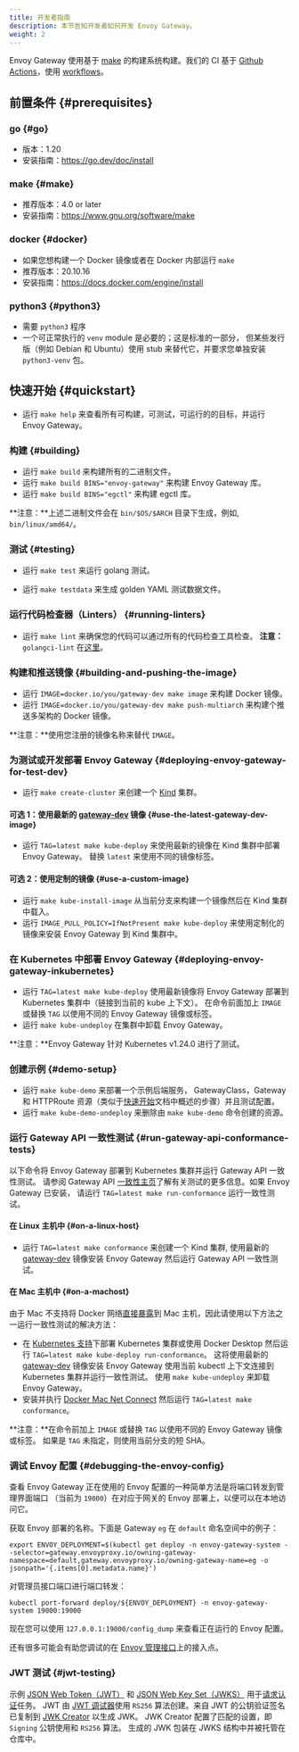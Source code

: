 ```yaml
---
title: 开发者指南
description: 本节告知开发者如何开发 Envoy Gateway。
weight: 2
---
```


Envoy Gateway 使用基于 [make][] 的构建系统构建。我们的 CI 基于 [Github Actions][]，使用 [workflows][]。

## 前置条件 {#prerequisites}

### go {#go}

* 版本：1.20
* 安装指南：https://go.dev/doc/install

### make {#make}

* 推荐版本：4.0 or later
* 安装指南：https://www.gnu.org/software/make

### docker {#docker}

* 如果您想构建一个 Docker 镜像或者在 Docker 内部运行 `make`
* 推荐版本：20.10.16
* 安装指南：https://docs.docker.com/engine/install

### python3 {#python3}

* 需要 `python3` 程序
* 一个可正常执行的 `venv` module 是必要的；这是标准的一部分，
  但某些发行版（例如 Debian 和 Ubuntu）使用 stub 来替代它，并要求您单独安装 `python3-venv` 包。

## 快速开始 {#quickstart}

* 运行 `make help` 来查看所有可构建，可测试，可运行的的目标，并运行 Envoy Gateway。

### 构建 {#building}

* 运行 `make build` 来构建所有的二进制文件。
* 运行 `make build BINS="envoy-gateway"` 来构建 Envoy Gateway 库。
* 运行 `make build BINS="egctl"` 来构建 egctl 库。

**注意：**上述二进制文件会在 `bin/$OS/$ARCH` 目录下生成，例如, `bin/linux/amd64/`。

### 测试 {#testing}

* 运行 `make test` 来运行 golang 测试。

* 运行 `make testdata` 来生成 golden YAML 测试数据文件。

### 运行代码检查器（Linters） {#running-linters}

* 运行 `make lint` 来确保您的代码可以通过所有的代码检查工具检查。
**注意：**`golangci-lint` 在[这里](https://github.com/envoyproxy/gateway/blob/main/tools/linter/golangci-lint/.golangci.yml)。

### 构建和推送镜像 {#building-and-pushing-the-image}

* 运行 `IMAGE=docker.io/you/gateway-dev make image` 来构建 Docker 镜像。
* 运行 `IMAGE=docker.io/you/gateway-dev make push-multiarch` 来构建个推送多架构的 Docker 镜像。

**注意：**使用您注册的镜像名称来替代 `IMAGE`。

### 为测试或开发部署 Envoy Gateway {#deploying-envoy-gateway-for-test-dev}

* 运行 `make create-cluster` 来创建一个 [Kind][] 集群。

#### 可选 1：使用最新的 [gateway-dev][] 镜像 {#use-the-latest-gateway-dev-image}

* 运行 `TAG=latest make kube-deploy` 来使用最新的镜像在 Kind 集群中部署 Envoy Gateway。
  替换 `latest` 来使用不同的镜像标签。

#### 可选 2：使用定制的镜像 {#use-a-custom-image}

* 运行 `make kube-install-image` 从当前分支来构建一个镜像然后在 Kind 集群中载入。
* 运行 `IMAGE_PULL_POLICY=IfNotPresent make kube-deploy` 来使用定制化的镜像来安装 Envoy Gateway 到 Kind 集群中。

### 在 Kubernetes 中部署 Envoy Gateway {#deploying-envoy-gateway-inkubernetes}

* 运行 `TAG=latest make kube-deploy` 使用最新镜像将 Envoy Gateway 部署到 Kubernetes 集群中（链接到当前的 kube 上下文）。
  在命令前面加上 `IMAGE` 或替换 `TAG` 以使用不同的 Envoy Gateway 镜像或标签。
* 运行 `make kube-undeploy` 在集群中卸载 Envoy Gateway。

**注意：**Envoy Gateway 针对 Kubernetes v1.24.0 进行了测试。

### 创建示例 {#demo-setup}

* 运行 `make kube-demo` 来部署一个示例后端服务，
  GatewayClass，Gateway 和 HTTPRoute 资源（类似于[快速开始][]文档中概述的步骤）并且测试配置。
* 运行 `make kube-demo-undeploy` 来删除由 `make kube-demo` 命令创建的资源。

### 运行 Gateway API 一致性测试 {#run-gateway-api-conformance-tests}

以下命令将 Envoy Gateway 部署到 Kubernetes 集群并运行 Gateway API 一致性测试。
请参阅 Gateway API [一致性主页][]了解有关测试的更多信息。如果 Envoy Gateway 已安装，
请运行 `TAG=latest make run-conformance` 运行一致性测试。

#### 在 Linux 主机中 {#on-a-linux-host}

* 运行 `TAG=latest make conformance` 来创建一个 Kind 集群, 使用最新的 [gateway-dev][] 镜像安装 Envoy Gateway
  然后运行 Gateway API 一致性测试。

#### 在 Mac 主机中 {#on-a-machost}

由于 Mac 不支持将 Docker 网络[直接暴露][]到 Mac 主机，因此请使用以下方法之一运行一致性测试的解决方法：

* 在 [Kubernetes 支持][]下部署 Kubernetes 集群或使用 Docker Desktop 然后运行
  `TAG=latest make kube-deploy run-conformance`。
  这将使用最新的 [gateway-dev][] 镜像安装 Envoy Gateway 使用当前 kubectl 上下文连接到 Kubernetes 集群并运行一致性测试。
  使用 `make kube-undeploy` 来卸载 Envoy Gateway。
* 安装并执行 [Docker Mac Net Connect][mac_connect] 然后运行 `TAG=latest make conformance`。

**注意：**在命令前加上 `IMAGE` 或替换 `TAG` 以使用不同的 Envoy Gateway 镜像或标签。
如果是 `TAG` 未指定，则使用当前分支的短 SHA。

### 调试 Envoy 配置 {#debugging-the-envoy-config}

查看 Envoy Gateway 正在使用的 Envoy 配置的一种简单方法是将端口转发到管理界面端口
（当前为 `19000`）在对应于网关的 Envoy 部署上，以便可以在本地访问它。

获取 Envoy 部署的名称。下面是 Gateway `eg` 在 `default` 命名空间中的例子：

```shell
export ENVOY_DEPLOYMENT=$(kubectl get deploy -n envoy-gateway-system --selector=gateway.envoyproxy.io/owning-gateway-namespace=default,gateway.envoyproxy.io/owning-gateway-name=eg -o jsonpath='{.items[0].metadata.name}')
```

对管理员接口端口进行端口转发：

```shell
kubectl port-forward deploy/${ENVOY_DEPLOYMENT} -n envoy-gateway-system 19000:19000
```

现在您可以使用 `127.0.0.1:19000/config_dump` 来查看正在运行的 Envoy 配置。

还有很多可能会有助您调试的在 [Envoy 管理接口][]上的接入点。

### JWT 测试 {#jwt-testing}

示例 [JSON Web Token（JWT）][jwt] 和 [JSON Web Key Set（JWKS）][jwks] 用于[请求认证][]任务。
JWT 由 [JWT 调试器][]使用 `RS256` 算法创建。来自 JWT 的公钥验证签名已复制到 [JWK Creator][] 以生成 JWK。
JWK Creator 配置了匹配的设置，即 `Signing` 公钥使用和 `RS256` 算法。
生成的 JWK 包装在 JWKS 结构中并被托管在仓库中。

[快速开始]: https://gateway.envoyproxy.io/zh/latest/task/quickstart
[make]: https://www.gnu.org/software/make/
[Github Actions]: https://docs.github.com/en/actions
[workflows]: https://github.com/envoyproxy/gateway/tree/main/.github/workflows
[Kind]: https://kind.sigs.k8s.io/
[一致性主页]: https://gateway-api.sigs.k8s.io/concepts/conformance/
[直接暴露]: https://kind.sigs.k8s.io/docs/user/loadbalancer/
[Kubernetes 支持]: https://docs.docker.com/desktop/kubernetes/
[gateway-dev]: https://hub.docker.com/r/envoyproxy/gateway-dev/tags
[mac_connect]: https://github.com/chipmk/docker-mac-net-connect
[Envoy 管理接口]: https://www.envoyproxy.io/docs/envoy/latest/operations/admin#operations-admin-interface
[jwt]: https://tools.ietf.org/html/rfc7519
[jwks]: https://tools.ietf.org/html/rfc7517
[请求认证]: ../tasks/security/jwt-authentication
[JWT 调试器]: https://jwt.io/
[JWK Creator]: https://russelldavies.github.io/jwk-creator/
